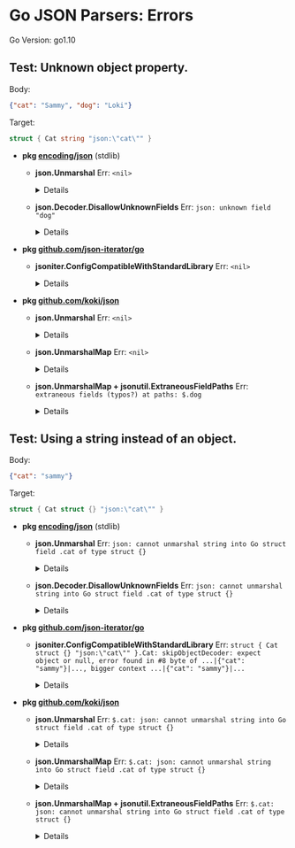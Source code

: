 # Go JSON Parsers: Errors

Go Version: go1.10


## Test: Unknown object property.

Body:
```json
{"cat": "Sammy", "dog": "Loki"}
```
Target:
```go
struct { Cat string "json:\"cat\"" }
```


* **pkg [encoding/json](https://godoc.org/encoding/json)**  (stdlib)


	* **json.Unmarshal**
	  Err: `<nil>`
		<details>
		
		```go
		(interface {}) <nil>
		```
		
		</details>


	* **json.Decoder.DisallowUnknownFields**
	  Err: `json: unknown field "dog"`
		<details>
		
		```go
		(*errors.errorString)(0xc420010c50)({
		  s: (string) (len=25) "json: unknown field \"dog\""
		})
		```
		
		</details>



* **pkg [github.com/json-iterator/go](https://godoc.org/github.com/json-iterator/go)** 


	* **jsoniter.ConfigCompatibleWithStandardLibrary**
	  Err: `<nil>`
		<details>
		
		```go
		(interface {}) <nil>
		```
		
		</details>



* **pkg [github.com/koki/json](https://godoc.org/github.com/koki/json)** 


	* **json.Unmarshal**
	  Err: `<nil>`
		<details>
		
		```go
		(interface {}) <nil>
		```
		
		</details>


	* **json.UnmarshalMap**
	  Err: `<nil>`
		<details>
		
		```go
		(interface {}) <nil>
		```
		
		</details>


	* **json.UnmarshalMap + jsonutil.ExtraneousFieldPaths**
	  Err: `extraneous fields (typos?) at paths: $.dog`
		<details>
		
		```go
		(*jsonutil.ExtraneousFieldsError)(0xc42000cec0)({
		  Paths: ([][]string) (len=1 cap=1) {
		    ([]string) (len=1 cap=1) {
		      (string) (len=3) "dog"
		    }
		  }
		})
		```
		
		</details>




## Test: Using a string instead of an object.

Body:
```json
{"cat": "sammy"}
```
Target:
```go
struct { Cat struct {} "json:\"cat\"" }
```


* **pkg [encoding/json](https://godoc.org/encoding/json)**  (stdlib)


	* **json.Unmarshal**
	  Err: `json: cannot unmarshal string into Go struct field .cat of type struct {}`
		<details>
		
		```go
		(*json.UnmarshalTypeError)(0xc4200a04b0)({
		  Value: (string) (len=6) "string",
		  Type: (*reflect.rtype)(0x120fb20)({
		    size: (uintptr) <nil>,
		    ptrdata: (uintptr) <nil>,
		    hash: (uint32) 670477339,
		    tflag: (reflect.tflag) 2,
		    align: (uint8) 1,
		    fieldAlign: (uint8) 1,
		    kind: (uint8) 153,
		    alg: (*reflect.typeAlg)(0x13bdd30)({
		      hash: (func(unsafe.Pointer, uintptr) uintptr) 0x1001b60,
		      equal: (func(unsafe.Pointer, unsafe.Pointer) bool) 0x1002360
		    }),
		    gcdata: (*uint8)(0x127a228)(1),
		    str: (reflect.nameOff) 21559,
		    ptrToThis: (reflect.typeOff) 118240
		  }),
		  Offset: (int64) 15,
		  Struct: (string) "",
		  Field: (string) (len=3) "cat"
		})
		```
		
		</details>


	* **json.Decoder.DisallowUnknownFields**
	  Err: `json: cannot unmarshal string into Go struct field .cat of type struct {}`
		<details>
		
		```go
		(*json.UnmarshalTypeError)(0xc4200a0500)({
		  Value: (string) (len=6) "string",
		  Type: (*reflect.rtype)(0x120fb20)({
		    size: (uintptr) <nil>,
		    ptrdata: (uintptr) <nil>,
		    hash: (uint32) 670477339,
		    tflag: (reflect.tflag) 2,
		    align: (uint8) 1,
		    fieldAlign: (uint8) 1,
		    kind: (uint8) 153,
		    alg: (*reflect.typeAlg)(0x13bdd30)({
		      hash: (func(unsafe.Pointer, uintptr) uintptr) 0x1001b60,
		      equal: (func(unsafe.Pointer, unsafe.Pointer) bool) 0x1002360
		    }),
		    gcdata: (*uint8)(0x127a228)(1),
		    str: (reflect.nameOff) 21559,
		    ptrToThis: (reflect.typeOff) 118240
		  }),
		  Offset: (int64) 15,
		  Struct: (string) "",
		  Field: (string) (len=3) "cat"
		})
		```
		
		</details>



* **pkg [github.com/json-iterator/go](https://godoc.org/github.com/json-iterator/go)** 


	* **jsoniter.ConfigCompatibleWithStandardLibrary**
	  Err: `struct { Cat struct {} "json:\"cat\"" }.Cat: skipObjectDecoder: expect object or null, error found in #8 byte of ...|{"cat": "sammy"}|..., bigger context ...|{"cat": "sammy"}|...`
		<details>
		
		```go
		(*errors.errorString)(0xc4200111a0)({
		  s: (string) (len=178) "struct { Cat struct {} \"json:\\\"cat\\\"\" }.Cat: skipObjectDecoder: expect object or null, error found in #8 byte of ...|{\"cat\": \"sammy\"}|..., bigger context ...|{\"cat\": \"sammy\"}|..."
		})
		```
		
		</details>



* **pkg [github.com/koki/json](https://godoc.org/github.com/koki/json)** 


	* **json.Unmarshal**
	  Err: `$.cat: json: cannot unmarshal string into Go struct field .cat of type struct {}`
		<details>
		
		```go
		(*structurederrors.ErrorWithContext)(0xc4201081e0)({
		  BaseError: (*json.UnmarshalTypeError)(0xc4200a0550)({
		    Value: (string) (len=6) "string",
		    Type: (*reflect.rtype)(0x120fb20)({
		      size: (uintptr) <nil>,
		      ptrdata: (uintptr) <nil>,
		      hash: (uint32) 670477339,
		      tflag: (reflect.tflag) 2,
		      align: (uint8) 1,
		      fieldAlign: (uint8) 1,
		      kind: (uint8) 153,
		      alg: (*reflect.typeAlg)(0x13bdd30)({
		        hash: (func(unsafe.Pointer, uintptr) uintptr) 0x1001b60,
		        equal: (func(unsafe.Pointer, unsafe.Pointer) bool) 0x1002360
		      }),
		      gcdata: (*uint8)(0x127a228)(1),
		      str: (reflect.nameOff) 21559,
		      ptrToThis: (reflect.typeOff) 118240
		    }),
		    Offset: (int64) 15,
		    Struct: (string) "",
		    Field: (string) (len=3) "cat"
		  }),
		  Context: ([]string) (len=1 cap=1) {
		    (string) (len=5) "$.cat"
		  }
		})
		```
		
		</details>


	* **json.UnmarshalMap**
	  Err: `$.cat: json: cannot unmarshal string into Go struct field .cat of type struct {}`
		<details>
		
		```go
		(*structurederrors.ErrorWithContext)(0xc4201082d0)({
		  BaseError: (*json.UnmarshalTypeError)(0xc4200a05a0)({
		    Value: (string) (len=6) "string",
		    Type: (*reflect.rtype)(0x120fb20)({
		      size: (uintptr) <nil>,
		      ptrdata: (uintptr) <nil>,
		      hash: (uint32) 670477339,
		      tflag: (reflect.tflag) 2,
		      align: (uint8) 1,
		      fieldAlign: (uint8) 1,
		      kind: (uint8) 153,
		      alg: (*reflect.typeAlg)(0x13bdd30)({
		        hash: (func(unsafe.Pointer, uintptr) uintptr) 0x1001b60,
		        equal: (func(unsafe.Pointer, unsafe.Pointer) bool) 0x1002360
		      }),
		      gcdata: (*uint8)(0x127a228)(1),
		      str: (reflect.nameOff) 21559,
		      ptrToThis: (reflect.typeOff) 118240
		    }),
		    Offset: (int64) 14,
		    Struct: (string) "",
		    Field: (string) (len=3) "cat"
		  }),
		  Context: ([]string) (len=1 cap=1) {
		    (string) (len=5) "$.cat"
		  }
		})
		```
		
		</details>


	* **json.UnmarshalMap + jsonutil.ExtraneousFieldPaths**
	  Err: `$.cat: json: cannot unmarshal string into Go struct field .cat of type struct {}`
		<details>
		
		```go
		(*structurederrors.ErrorWithContext)(0xc4201083c0)({
		  BaseError: (*json.UnmarshalTypeError)(0xc4200a05f0)({
		    Value: (string) (len=6) "string",
		    Type: (*reflect.rtype)(0x120fb20)({
		      size: (uintptr) <nil>,
		      ptrdata: (uintptr) <nil>,
		      hash: (uint32) 670477339,
		      tflag: (reflect.tflag) 2,
		      align: (uint8) 1,
		      fieldAlign: (uint8) 1,
		      kind: (uint8) 153,
		      alg: (*reflect.typeAlg)(0x13bdd30)({
		        hash: (func(unsafe.Pointer, uintptr) uintptr) 0x1001b60,
		        equal: (func(unsafe.Pointer, unsafe.Pointer) bool) 0x1002360
		      }),
		      gcdata: (*uint8)(0x127a228)(1),
		      str: (reflect.nameOff) 21559,
		      ptrToThis: (reflect.typeOff) 118240
		    }),
		    Offset: (int64) 14,
		    Struct: (string) "",
		    Field: (string) (len=3) "cat"
		  }),
		  Context: ([]string) (len=1 cap=1) {
		    (string) (len=5) "$.cat"
		  }
		})
		```
		
		</details>




